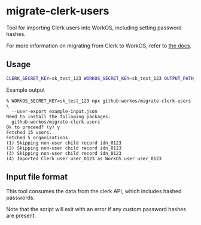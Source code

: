 # migrate-clerk-users

Tool for importing Clerk users into WorkOS, including setting password hashes.

For more information on migrating from Clerk to WorkOS, refer to [the docs](https://workos.com/docs/migrate/clerk).

## Usage

```bash
CLERK_SECRET_KEY=sk_test_123 WORKOS_SECRET_KEY=sk_test_123 OUTPUT_PATH_USERS=./users_output.json OUTPUT_PATH_ORGANIZATIONS=./orgs_output.json npx migrate-full-cycle
```

Example output

```
% WORKOS_SECRET_KEY=sk_test_123 npx github:workos/migrate-clerk-users \
  --user-export example-input.json
Need to install the following packages:
  github:workos/migrate-clerk-users
Ok to proceed? (y) y
Fetched 15 users.
Fetched 5 organizations.
(1) Skipping non-user child record idn_0123
(2) Skipping non-user child record idn_0123
(3) Skipping non-user child record idn_0123
(4) Imported Clerk user user_0123 as WorkOS user user_0123
```

## Input file format

This tool consumes the data from the clerk API, which includes hashed passwords.

Note that the script will exit with an error if any custom password hashes are present.
